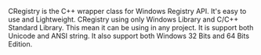 CRegistry is the C++ wrapper class for Windows Registry API. It's easy to use and Lightweight. CRegistry using only Windows Library and C/C++ Standard Library. This mean it can be using in any project. It is support both Unicode and ANSI string. It also support both Windows 32 Bits and 64 Bits Edition.